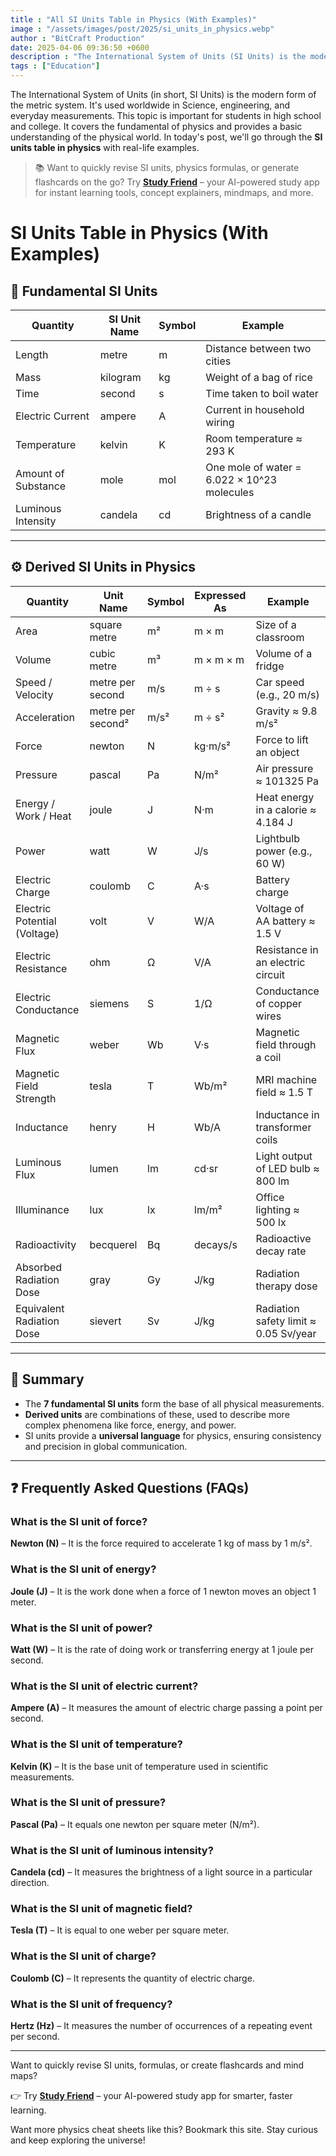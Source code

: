 ```yaml
---
title : "All SI Units Table in Physics (With Examples)"
image : "/assets/images/post/2025/si_units_in_physics.webp"
author : "BitCraft Production"
date: 2025-04-06 09:36:50 +0600
description : "The International System of Units (SI Units) is the modern form of the metric system and is used worldwide in science, engineering, and everyday measurements."
tags : ["Education"]
---
```


The International System of Units (in short, SI Units) is the modern form of the metric system. It's used worldwide in Science, engineering, and everyday measurements. This topic is important for students in high school and college. It covers the fundamental of physics and provides a basic understanding of the physical world. In today's post, we'll go through the **SI units table in physics** with real-life examples.

> 📚 Want to quickly revise SI units, physics formulas, or generate flashcards on the go? Try **[Study Friend](https://play.google.com/store/apps/details?id=com.studyfriend.mobile)** – your AI-powered study app for instant learning tools, concept explainers, mindmaps, and more.

# SI Units Table in Physics (With Examples)

## 📏 Fundamental SI Units

| Quantity             | SI Unit Name     | Symbol | Example                                   |
|----------------------|------------------|--------|--------------------------------------------|
| Length               | metre            | m      | Distance between two cities                |
| Mass                 | kilogram         | kg     | Weight of a bag of rice                    |
| Time                 | second           | s      | Time taken to boil water                   |
| Electric Current     | ampere           | A      | Current in household wiring                |
| Temperature          | kelvin           | K      | Room temperature ≈ 293 K                   |
| Amount of Substance  | mole             | mol    | One mole of water = 6.022 × 10^23 molecules |
| Luminous Intensity   | candela          | cd     | Brightness of a candle                     |

---

## ⚙️ Derived SI Units in Physics

| Quantity                   | Unit Name          | Symbol | Expressed As                | Example                                      |
|----------------------------|--------------------|--------|-----------------------------|----------------------------------------------|
| Area                       | square metre       | m²     | m × m                       | Size of a classroom                          |
| Volume                     | cubic metre        | m³     | m × m × m                   | Volume of a fridge                          |
| Speed / Velocity           | metre per second   | m/s    | m ÷ s                       | Car speed (e.g., 20 m/s)                     |
| Acceleration               | metre per second²  | m/s²   | m ÷ s²                      | Gravity ≈ 9.8 m/s²                           |
| Force                      | newton             | N      | kg·m/s²                     | Force to lift an object                      |
| Pressure                   | pascal             | Pa     | N/m²                        | Air pressure ≈ 101325 Pa                     |
| Energy / Work / Heat       | joule              | J      | N·m                         | Heat energy in a calorie ≈ 4.184 J           |
| Power                      | watt               | W      | J/s                         | Lightbulb power (e.g., 60 W)                 |
| Electric Charge            | coulomb            | C      | A·s                         | Battery charge                               |
| Electric Potential (Voltage)| volt              | V      | W/A                         | Voltage of AA battery ≈ 1.5 V                |
| Electric Resistance        | ohm                | Ω      | V/A                         | Resistance in an electric circuit            |
| Electric Conductance       | siemens            | S      | 1/Ω                         | Conductance of copper wires                  |
| Magnetic Flux              | weber              | Wb     | V·s                         | Magnetic field through a coil                |
| Magnetic Field Strength    | tesla              | T      | Wb/m²                       | MRI machine field ≈ 1.5 T                     |
| Inductance                 | henry              | H      | Wb/A                        | Inductance in transformer coils              |
| Luminous Flux              | lumen              | lm     | cd·sr                       | Light output of LED bulb ≈ 800 lm            |
| Illuminance                | lux                | lx     | lm/m²                       | Office lighting ≈ 500 lx                     |
| Radioactivity              | becquerel          | Bq     | decays/s                    | Radioactive decay rate                       |
| Absorbed Radiation Dose    | gray               | Gy     | J/kg                        | Radiation therapy dose                       |
| Equivalent Radiation Dose  | sievert            | Sv     | J/kg                        | Radiation safety limit ≈ 0.05 Sv/year        |

---

## 🧠 Summary

- The **7 fundamental SI units** form the base of all physical measurements.
- **Derived units** are combinations of these, used to describe more complex phenomena like force, energy, and power.
- SI units provide a **universal language** for physics, ensuring consistency and precision in global communication.

---

## ❓ Frequently Asked Questions (FAQs)

### What is the SI unit of force?
**Newton (N)** – It is the force required to accelerate 1 kg of mass by 1 m/s².

### What is the SI unit of energy?
**Joule (J)** – It is the work done when a force of 1 newton moves an object 1 meter.

### What is the SI unit of power?
**Watt (W)** – It is the rate of doing work or transferring energy at 1 joule per second.

### What is the SI unit of electric current?
**Ampere (A)** – It measures the amount of electric charge passing a point per second.

### What is the SI unit of temperature?
**Kelvin (K)** – It is the base unit of temperature used in scientific measurements.

### What is the SI unit of pressure?
**Pascal (Pa)** – It equals one newton per square meter (N/m²).

### What is the SI unit of luminous intensity?
**Candela (cd)** – It measures the brightness of a light source in a particular direction.

### What is the SI unit of magnetic field?
**Tesla (T)** – It is equal to one weber per square meter.

### What is the SI unit of charge?
**Coulomb (C)** – It represents the quantity of electric charge.

### What is the SI unit of frequency?
**Hertz (Hz)** – It measures the number of occurrences of a repeating event per second.

---

Want to quickly revise SI units, formulas, or create flashcards and mind maps?

👉 Try [**Study Friend**](https://play.google.com/store/apps/details?id=com.studyfriend.mobile) – your AI-powered study app for smarter, faster learning.

Want more physics cheat sheets like this? Bookmark this site.
Stay curious and keep exploring the universe!

